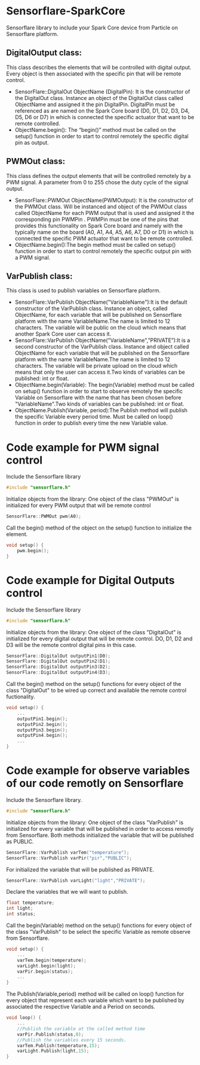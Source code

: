 # Sensorflare-SparkCore

Sensorflare library to include your Spark Core device from Particle on Sensorflare platform.

DigitalOutput class:
--
This class describes the elements that will be controlled with digital output.  Every object is then associated with the specific pin that will be remote control.

-   SensorFlare::DigitalOut ObjectName (DigitalPin): It is the constructor of the DigitalOut class. Instance an object of the DigitalOut class called ObjectName and assigned it the pin DigitalPin. DigitalPin must be referenced as are named on the Spark Core board (D0, D1, D2, D3, D4, D5, D6 or D7) in which is connected the specific actuator that want to be remote controlled.
-   ObjectName.begin(): The “begin()” method must be called on the setup() function in order to start to control remotely the specific digital pin as output.

PWMOut class:
--
This class defines the output elements that will be controlled remotely by a PWM signal. A parameter from 0 to 255 chose the duty cycle of the signal output.

-   SensorFlare::PWMOut ObjectName(PWMOutput): It is the constructor of the PWMOut class. Will be instanced and object of the PWMOut class called ObjectName for each PWM output that is used and assigned it the corresponding pin PWMPin . PWMPin must be one of the pins that provides this functionality on Spark Core board and namely with the typically name on the board (A0, A1, A4, A5, A6, A7, D0 or D1) in which is connected the specific PWM actuator that want to be remote controlled.    
-   ObjectName.begin():The begin method must be called on setup() function in order to start to control remotely the specific output pin with a PWM signal.

VarPublish class: 
--
This class is used to publish variables on Sensorflare platform.

-   SensorFlare::VarPublish ObjectName("VariableName"):It is the default constructor of the VarPublish class. Instance an object, called ObjectName, for each variable that will be published on Sensorflare platform with the name VariableName.The name is limited to 12 characters. The variable will be public on the cloud which means that another Spark Core user can access it.
-   SensorFlare::VarPublish ObjectName("VariableName",”PRIVATE”):It is a second constructor of the VarPublish class. Instance and object called ObjectName for each variable that will be published on the Sensorflare platform with the name VariableName.The name is limited to 12 characters. The variable will be private upload on the cloud which means that only the user can access it.Two kinds of variables can be published: int or float.
-   ObjectName.begin(Variable): The begin(Variable) method must be called on setup() function in order to start to observe remotely the specific Variable on Sensorflare with the name that has been chosen before "VariableName".Two kinds of variables can be published: int or float.
-   ObjectName.Publish(Variable, period):The Publish method will publish the specific Variable every period time. Must be called on loop() function in order to publish every time the new Variable value.

# Code example for PWM signal control
Include the Sensorflare library 
```cpp
#include "sensorflare.h"
```
Initialize objects from the library: One object of the class "PWMOut" is initialized for 
every PWM output that will be remote control
```cpp
SensorFlare::PWMOut pwm(A0);
```
Call the begin() method of the object on the setup() function to initialize the element.
```cpp
void setup() {
    pwm.begin();
}
```

# Code example for Digital Outputs control

Include the Sensorflare library 
```cpp
#include "sensorflare.h"
```
Initialize objects from the library: One object of the class "DigitalOut" is initialized for every digital output that will be remote control. DO, D1, D2 and D3 will be the remote control digital pins in this case.
```cpp
SensorFlare::DigitalOut outputPin1(D0);
SensorFlare::DigitalOut outputPin2(D1);
SensorFlare::DigitalOut outputPin3(D2);
SensorFlare::DigitalOut outputPin4(D3);
```
Call the begin() method on the setup() functions for every object of the class "DigitalOut" to be wired up correct and available the remote control fuctionality.
```cpp
void setup() {
    ...
    outputPin1.begin();
    outputPin2.begin();
    outputPin3.begin();
    outputPin4.begin();
    ...
}
```

# Code example for observe variables of our code remotly on Sensorflare
Include the Sensorflare library. 
```cpp
#include "sensorflare.h"
```
Initialize objects from the library: One object of the class "VarPublish" is initialized for every variable
that will be published in order to access remotly from Sensorflare. Both methods initialized the variable that 
will be published as PUBLIC. 
```cpp
SensorFlare::VarPublish varTem("temperature");
SensorFlare::VarPublish varPir("pir","PUBLIC");
```
For initialized the variable that will be published as PRIVATE.
```cpp
SensorFlare::VarPublish varLight("light","PRIVATE");
```
Declare the variables that we will want to publish.
```cpp
float temperature;
int light;
int status;
```
Call the begin(Variable) method on the setup() functions for every object of the class "VarPublish" to be select the specific Variable as remote observe from Sensorflare.
```cpp
void setup() {
    ...
    varTem.begin(temperature);
    varLight.begin(light);
    varPir.begin(status);
    ...
}
```

The Publish(Variable,period) method will be called on loop() function for every object that represent each variable which want to be published by associated the respective Variable and a Period on seconds. 
```cpp
void loop() {
    ...
    //Publish the variable at the called method time
    varPir.Publish(status,0); 
    //Publish the variables every 15 seconds.
    varTem.Publish(temperature,15);
    varLight.Publish(light,15);
}
```
